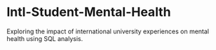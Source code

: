 # Intl-Student-Mental-Health
Exploring the impact of international university experiences on mental health using SQL analysis.
